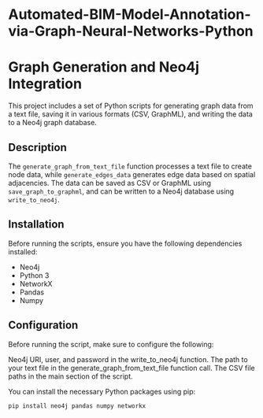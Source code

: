 # Automated-BIM-Model-Annotation-via-Graph-Neural-Networks-Python

# Graph Generation and Neo4j Integration

This project includes a set of Python scripts for generating graph data from a text file, saving it in various formats (CSV, GraphML), and writing the data to a Neo4j graph database.

## Description

The `generate_graph_from_text_file` function processes a text file to create node data, while `generate_edges_data` generates edge data based on spatial adjacencies. The data can be saved as CSV or GraphML using `save_graph_to_graphml`, and can be written to a Neo4j database using `write_to_neo4j`.

## Installation

Before running the scripts, ensure you have the following dependencies installed:

- Neo4j
- Python 3
- NetworkX
- Pandas
- Numpy


## Configuration
Before running the script, make sure to configure the following:

Neo4j URI, user, and password in the write_to_neo4j function.
The path to your text file in the generate_graph_from_text_file function call.
The CSV file paths in the main section of the script.


You can install the necessary Python packages using pip:

```bash
pip install neo4j pandas numpy networkx


